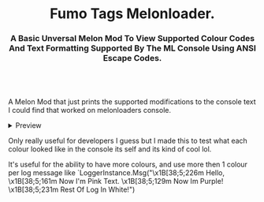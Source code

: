 <h1 align="center"> Fumo Tags Melonloader.</h1>
<h3 align="center">A Basic Unversal Melon Mod To View Supported Colour Codes And Text Formatting Supported By The ML Console Using ANSI Escape Codes.</h3>
<h1 align="center"></h1></br>

 A Melon Mod that just prints the supported modifications to the console text I could find that worked on melonloaders console.</br>
 <details>
  <summary>Preview</summary>
    <img width="675" alt="console colour 1" src="https://user-images.githubusercontent.com/31026406/163100618-04ba3df3-b85c-4a0c-8ab1-453c1c06d706.png">
    <img width="664" alt="console colour 2" src="https://user-images.githubusercontent.com/31026406/163100623-d1a704f7-6606-41bb-a91e-8e0256f46c3d.png">
   </details>

Only really useful for developers I guess but I made this to test what each colour looked like in the console its self and its kind of cool lol.

It's useful for the ability to have more colours, and use more then 1 colour per log message like `LoggerInstance.Msg("\x1B[38;5;226m Hello, \x1B[38;5;161m Now I'm Pink Text. \x1B[38;5;129m Now Im Purple! \x1B[38;5;231m Rest Of Log In White!")
